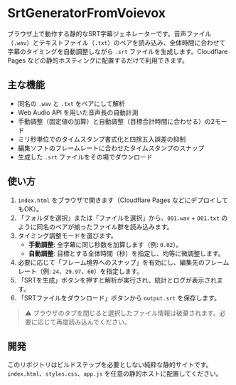 # SrtGeneratorFromVoievox

ブラウザ上で動作する静的なSRT字幕ジェネレーターです。音声ファイル（`.wav`）とテキストファイル（`.txt`）のペアを読み込み、全体時間に合わせて字幕のタイミングを自動調整しながら `.srt` ファイルを生成します。Cloudflare Pages などの静的ホスティングに配置するだけで利用できます。

## 主な機能

- 同名の `.wav` と `.txt` をペアにして解析
- Web Audio API を用いた音声長の自動計測
- 手動調整（固定値の加算）と自動調整（目標合計時間に合わせる）の2モード
- ミリ秒単位でのタイムスタンプ書式化と四捨五入誤差の抑制
- 編集ソフトのフレームレートに合わせたタイムスタンプのスナップ
- 生成した `.srt` ファイルをその場でダウンロード

## 使い方

1. `index.html` をブラウザで開きます（Cloudflare Pages などにデプロイしてもOK）。
2. 「フォルダを選択」または「ファイルを選択」から、`001.wav` + `001.txt` のように同名のペアが揃ったファイル群を読み込みます。
3. タイミング調整モードを選びます。
   - **手動調整**: 全字幕に同じ秒数を加算します（例: `0.02`）。
   - **自動調整**: 目標とする全体時間（秒）を指定し、均等に微調整します。
4. 必要に応じて「フレーム境界へのスナップ」を有効にし、編集先のフレームレート（例: `24`、`29.97`、`60`）を指定します。
5. 「SRTを生成」ボタンを押すと解析が実行され、統計とログが表示されます。
6. 「SRTファイルをダウンロード」ボタンから `output.srt` を保存します。

> ⚠️ ブラウザのタブを閉じると選択したファイル情報は破棄されます。必要に応じて再度読み込んでください。

## 開発

このリポジトリはビルドステップを必要としない純粋な静的サイトです。`index.html`、`styles.css`、`app.js` を任意の静的ホストに配置してください。
